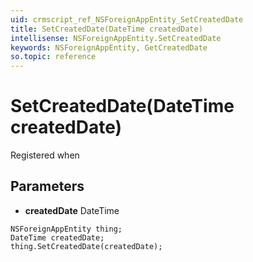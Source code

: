 ```yaml
---
uid: crmscript_ref_NSForeignAppEntity_SetCreatedDate
title: SetCreatedDate(DateTime createdDate)
intellisense: NSForeignAppEntity.SetCreatedDate
keywords: NSForeignAppEntity, GetCreatedDate
so.topic: reference
---
```


# SetCreatedDate(DateTime createdDate)

Registered when

## Parameters

* **createdDate** DateTime

```crmscript
NSForeignAppEntity thing;
DateTime createdDate;
thing.SetCreatedDate(createdDate);
```

